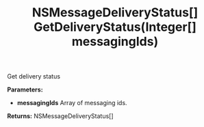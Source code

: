 ﻿---
uid: crmscript_ref_NSMessagingAgent_GetDeliveryStatus
title: NSMessageDeliveryStatus[] GetDeliveryStatus(Integer[] messagingIds)
intellisense: NSMessagingAgent.GetDeliveryStatus
keywords: NSMessagingAgent, GetDeliveryStatus
so.topic: reference
---

Get delivery status

**Parameters:**
 - **messagingIds** Array of messaging ids.

**Returns:** NSMessageDeliveryStatus[]

